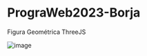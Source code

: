 # PrograWeb2023-Borja

Figura Geométrica ThreeJS

![image](https://user-images.githubusercontent.com/124342314/236656354-279ab5b5-74d2-43ac-a6d4-35752c9665e1.png)
